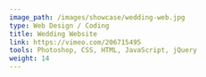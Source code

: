```yaml
---
image_path: /images/showcase/wedding-web.jpg
type: Web Design / Coding
title: Wedding Website
link: https://vimeo.com/206715495
tools: Photoshop, CSS, HTML, JavaScript, jQuery
weight: 14
---
```

